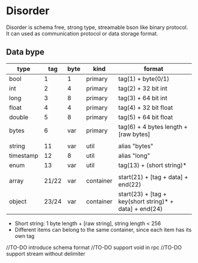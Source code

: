 # Disorder

Disorder is schema free, strong type, streamable bson like binary protocol.
It can used as communication protocol or data storage format.

## Data bype

| type      | tag   | byte | kind      | format                                                  |
| --------- | ----- | ---- | --------- | ------------------------------------------------------- |
| bool      | 1     | 1    | primary   | tag(1) + byte(0/1)                                      |
| int       | 2     | 4    | primary   | tag(2) + 32 bit int                                     |
| long      | 3     | 8    | primary   | tag(3) + 64 bit int                                     |
| float     | 4     | 4    | primary   | tag(4) + 32 bit float                                   |
| double    | 5     | 8    | primary   | tag(5) + 64 bit float                                   |
| bytes     | 6     | var  | primary   | tag(6) + 4 bytes length + [raw bytes]                   |
|           |       |      |           |                                                         |
| string    | 11    | var  | util      | alias "bytes"                                           |
| timestamp | 12    | 8    | util      | alias "long"                                            |
| enum      | 13    | var  | util      | tag(13) + (short string)*                               |
|           |       |      |           |                                                         |
| array     | 21/22 | var  | container | start(21) + [tag + data] + end(22)                      |
| object    | 23/24 | var  | container | start(23) + [tag + key(short string)* + data] + end(24) |

* Short string: 1 byte length + [raw string], string length < 256
* Different items can belong to the same container, since each item has its own tag

//TO-DO introduce schema format
//TO-DO support void in rpc
//TO-DO support stream without delimiter